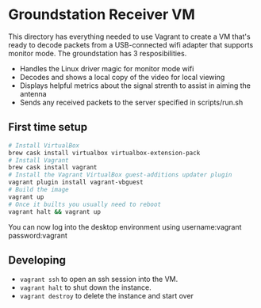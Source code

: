 # Groundstation Receiver VM

This directory has everything needed to use Vagrant to create a VM that's ready to decode packets from a USB-connected wifi adapter that supports monitor mode. The groundstation has 3 resposibilities.

* Handles the Linux driver magic for monitor mode wifi
* Decodes and shows a local copy of the video for local viewing
* Displays helpful metrics about the signal strenth to assist in aiming the antenna
* Sends any received packets to the server specified in scripts/run.sh

## First time setup

```bash
# Install VirtualBox
brew cask install virtualbox virtualbox-extension-pack
# Install Vagrant
brew cask install vagrant
# Install the Vagrant VirtualBox guest-additions updater plugin
vagrant plugin install vagrant-vbguest
# Build the image
vagrant up
# Once it builts you usually need to reboot
vagrant halt && vagrant up
```

You can now log into the desktop environment using username:vagrant password:vagrant

## Developing

* `vagrant ssh` to open an ssh session into the VM.
* `vagrant halt` to shut down the instance.
* `vagrant destroy` to delete the instance and start over 
